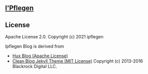 ## [I'Pflegen](https://www.ipflegen.com)

License
-------

Apache License 2.0. Copyright (c) 2021 ipflegen

Ipflegen Blog is derived from 
- [Hux Blog (Apache License)](https://github.com/Huxpro/huxpro.github.io)
- [Clean Blog Jekyll Theme (MIT License)](https://github.com/StartBootstrap/startbootstrap-clean-blog-jekyll) 
Copyright (c) 2013-2016 Blackrock Digital LLC.

